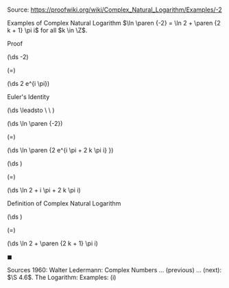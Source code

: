 # 

Source: https://proofwiki.org/wiki/Complex_Natural_Logarithm/Examples/-2

Examples of Complex Natural Logarithm
$\ln \paren {-2} = \ln 2 + \paren {2 k + 1} \pi i$
for all $k \in \Z$.


Proof













\(\ds -2\)

\(=\)







\(\ds 2 e^{i \pi}\)





Euler's Identity








\(\ds \leadsto \ \ \)





\(\ds \ln \paren {-2}\)

\(=\)







\(\ds \ln \paren {2 e^{i \pi + 2 k \pi i} }\)




















\(\ds \)

\(=\)







\(\ds \ln 2 + i \pi + 2 k \pi i\)





Definition of Complex Natural Logarithm














\(\ds \)

\(=\)







\(\ds \ln 2 + \paren {2 k + 1} \pi i\)









$\blacksquare$


Sources
1960: Walter Ledermann: Complex Numbers ... (previous) ... (next): $\S 4.6$. The Logarithm: Examples: $\text {(i)}$





